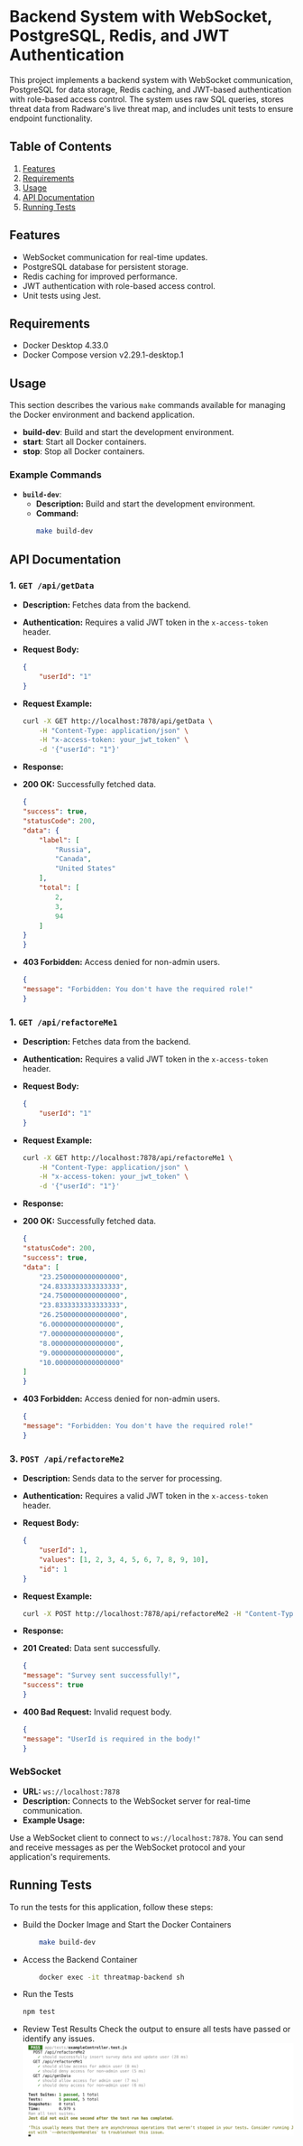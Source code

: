 # Backend System with WebSocket, PostgreSQL, Redis, and JWT Authentication
This project implements a backend system with WebSocket communication, PostgreSQL for data storage, Redis caching, and JWT-based authentication with role-based access control. The system uses raw SQL queries, stores threat data from Radware's live threat map, and includes unit tests to ensure endpoint functionality.

## Table of Contents
1. [Features](#features)
2. [Requirements](#requirements)
3. [Usage](#usage)
4. [API Documentation](#api-documentation)
4. [Running Tests](#running-tests)


## Features
- WebSocket communication for real-time updates.
- PostgreSQL database for persistent storage.
- Redis caching for improved performance.
- JWT authentication with role-based access control.
- Unit tests using Jest.

## Requirements
- Docker Desktop 4.33.0
- Docker Compose version v2.29.1-desktop.1

## Usage
  This section describes the various `make` commands available for managing the Docker environment and backend application.
  - **build-dev**: Build and start the development environment.
  - **start**: Start all Docker containers.
  - **stop**: Stop all Docker containers.

  ### Example Commands

  - **`build-dev`**:
    - **Description:** Build and start the development environment.
    - **Command:**
      ```bash
      make build-dev
      ```

## API Documentation
### 1. `GET /api/getData`

- **Description:** Fetches data from the backend.
- **Authentication:** Requires a valid JWT token in the `x-access-token` header.
- **Request Body:**

    ```json
    {
        "userId": "1"
    }
    ```

- **Request Example:**

    ```bash
    curl -X GET http://localhost:7878/api/getData \
        -H "Content-Type: application/json" \
        -H "x-access-token: your_jwt_token" \
        -d '{"userId": "1"}'
    ```

- **Response:**
- **200 OK:** Successfully fetched data.
    ```json
    {
    "success": true,
    "statusCode": 200,
    "data": {
        "label": [
            "Russia",
            "Canada",
            "United States"
        ],
        "total": [
            2,
            3,
            94
        ]
    }
    }
    ```
- **403 Forbidden:** Access denied for non-admin users.
    ```json
    {
    "message": "Forbidden: You don't have the required role!"
    }
    ```

### 1. `GET /api/refactoreMe1`

- **Description:** Fetches data from the backend.
- **Authentication:** Requires a valid JWT token in the `x-access-token` header.
- **Request Body:**

    ```json
    {
        "userId": "1"
    }
    ```

- **Request Example:**

    ```bash
    curl -X GET http://localhost:7878/api/refactoreMe1 \
        -H "Content-Type: application/json" \
        -H "x-access-token: your_jwt_token" \
        -d '{"userId": "1"}'
    ```

- **Response:**
- **200 OK:** Successfully fetched data.
    ```json
    {
    "statusCode": 200,
    "success": true,
    "data": [
        "23.2500000000000000",
        "24.8333333333333333",
        "24.7500000000000000",
        "23.8333333333333333",
        "26.2500000000000000",
        "6.0000000000000000",
        "7.0000000000000000",
        "8.0000000000000000",
        "9.0000000000000000",
        "10.0000000000000000"
    ]
    }
    ```
- **403 Forbidden:** Access denied for non-admin users.
    ```json
    {
    "message": "Forbidden: You don't have the required role!"
    }

### 3. `POST /api/refactoreMe2`

- **Description:** Sends data to the server for processing.
- **Authentication:** Requires a valid JWT token in the `x-access-token` header.
- **Request Body:**

    ```json
    {
        "userId": 1,
        "values": [1, 2, 3, 4, 5, 6, 7, 8, 9, 10],
        "id": 1
    }
    ```

- **Request Example:**

    ```bash
    curl -X POST http://localhost:7878/api/refactoreMe2 -H "Content-Type: application/json" -H "x-access-token: your_jwt_token" -d '{"userId":1,"values":[1,2,3,4,5,6,7,8,9,10],"id":1}'
    ```

- **Response:**
- **201 Created:** Data sent successfully.
    ```json
    {
    "message": "Survey sent successfully!",
    "success": true
    }
    ```
- **400 Bad Request:** Invalid request body.
    ```json
    {
    "message": "UserId is required in the body!"
    }
    ```

### WebSocket
- **URL:** `ws://localhost:7878`
- **Description:** Connects to the WebSocket server for real-time communication.
- **Example Usage:**

Use a WebSocket client to connect to `ws://localhost:7878`. You can send and receive messages as per the WebSocket protocol and your application's requirements.

## Running Tests
To run the tests for this application, follow these steps:

- Build the Docker Image and Start the Docker Containers
    ```bash 
        make build-dev
    ```

- Access the Backend Container
    ```bash 
        docker exec -it threatmap-backend sh
    ```

- Run the Tests
    ```bash 
    npm test
    ```

- Review Test Results
Check the output to ensure all tests have passed or identify any issues.
![alt text](<Screenshot 2024-08-26 at 06.56.04.png>)